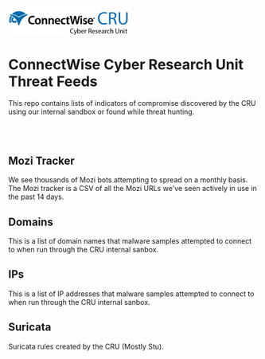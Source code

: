 
<p><img src="https://github.com/PerchSecurity/PerchLabs/blob/main/images/CRU-main-tagline.png" width="250">
</p>
<h1> ConnectWise Cyber Research Unit Threat Feeds</h1>
<p>This repo contains lists of indicators of compromise discovered by the CRU using our internal sandbox or found while threat hunting.</p>
<br />
<br />
<h2>Mozi Tracker</h2>
<p>We see thousands of Mozi bots attempting to spread on a monthly basis.  The Mozi tracker is a CSV of all the Mozi URLs we've seen actively in use in the past 14 days.</p>

<h2>Domains</h2>
<p>This is a list of domain names that malware samples attempted to connect to when run through the CRU internal sanbox.</p>
<h2>IPs</h2>
<p>This is a list of IP addresses that malware samples attempted to connect to when run through the CRU internal sanbox.</p>
<h2>Suricata</h2>
<p>Suricata rules created by the CRU (Mostly Stu).</p>
